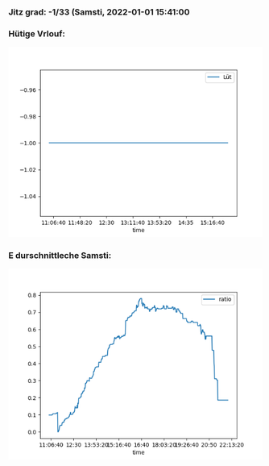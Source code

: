 ### Jitz grad: -1/33 (Samsti, 2022-01-01 15:41:00

### Hütige Vrlouf:
![Graph](Today.png)

### E durschnittleche Samsti:
![Graph](Samsti.png)